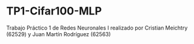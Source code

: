 # TP1-Cifar100-MLP
Trabajo Práctico 1 de Redes Neuronales I realizado por Cristian Meichtry (62529) y Juan Martín Rodríguez (62563)
